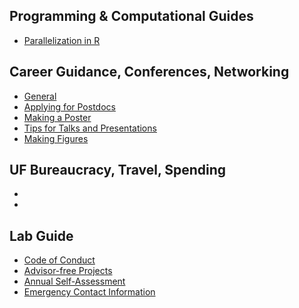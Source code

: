 ## Programming & Computational Guides

* [Parallelization in R](https://github.com/weecology/lab-wiki/wiki/Parallelization-in-R)

## Career Guidance, Conferences, Networking
* [General](https://github.com/weecology/lab-wiki/wiki/Career-Guidance:-general)
* [Applying for Postdocs](https://github.com/weecology/lab-wiki/wiki/Career-Guidance:-applying-for-postdocs)
* [Making a Poster](https://github.com/weecology/lab-wiki/wiki/Career-Guidance:-Making-a-Poster)
* [Tips for Talks and Presentations](https://github.com/weecology/lab-wiki/wiki/Career-Guidance:-Tips-for-talks-and-presentations)
* [Making Figures](https://github.com/weecology/lab-wiki/wiki/Career-Guidance:-Making-figures-for-publication)

## UF Bureaucracy, Travel, Spending
* []()
* []()

## Lab Guide
* [Code of Conduct](https://github.com/weecology/lab-wiki/wiki/Lab-Policies:-Code-of-Conduct)
* [Advisor-free Projects](https://github.com/weecology/lab-wiki/wiki/WEecology:-Advisor-free-projects)
* [Annual Self-Assessment](https://github.com/weecology/lab-wiki/wiki/WEecology:-Annual-self-assessment)
* [Emergency Contact Information](https://github.com/weecology/lab-wiki/wiki/WEecology:-Emergency-contact-information)